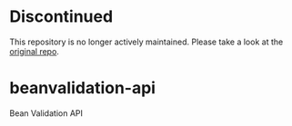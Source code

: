 Discontinued
============
This repository is no longer actively maintained. Please take a look at the [original repo](https://github.com/beanvalidation/beanvalidation-api).

# beanvalidation-api
Bean Validation API
